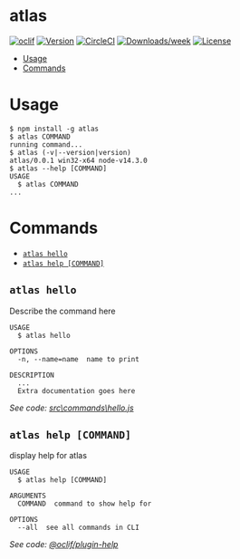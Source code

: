 atlas
=====



[![oclif](https://img.shields.io/badge/cli-oclif-brightgreen.svg)](https://oclif.io)
[![Version](https://img.shields.io/npm/v/atlas.svg)](https://npmjs.org/package/atlas)
[![CircleCI](https://circleci.com/gh/vibhavy/atlas/tree/master.svg?style=shield)](https://circleci.com/gh/vibhavy/atlas/tree/master)
[![Downloads/week](https://img.shields.io/npm/dw/atlas.svg)](https://npmjs.org/package/atlas)
[![License](https://img.shields.io/npm/l/atlas.svg)](https://github.com/vibhavy/atlas/blob/master/package.json)

<!-- toc -->
* [Usage](#usage)
* [Commands](#commands)
<!-- tocstop -->
# Usage
<!-- usage -->
```sh-session
$ npm install -g atlas
$ atlas COMMAND
running command...
$ atlas (-v|--version|version)
atlas/0.0.1 win32-x64 node-v14.3.0
$ atlas --help [COMMAND]
USAGE
  $ atlas COMMAND
...
```
<!-- usagestop -->
# Commands
<!-- commands -->
* [`atlas hello`](#atlas-hello)
* [`atlas help [COMMAND]`](#atlas-help-command)

## `atlas hello`

Describe the command here

```
USAGE
  $ atlas hello

OPTIONS
  -n, --name=name  name to print

DESCRIPTION
  ...
  Extra documentation goes here
```

_See code: [src\commands\hello.js](https://github.com/vibhavy/atlas/blob/v0.0.1/src\commands\hello.js)_

## `atlas help [COMMAND]`

display help for atlas

```
USAGE
  $ atlas help [COMMAND]

ARGUMENTS
  COMMAND  command to show help for

OPTIONS
  --all  see all commands in CLI
```

_See code: [@oclif/plugin-help](https://github.com/oclif/plugin-help/blob/v3.1.0/src\commands\help.ts)_
<!-- commandsstop -->
